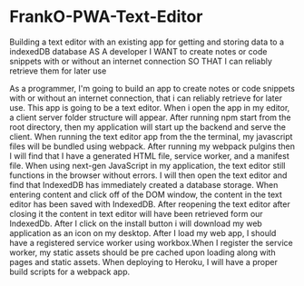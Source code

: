 # FrankO-PWA-Text-Editor
Building a text editor with an existing app for getting and storing data to a indexedDB database
AS A developer
I WANT to create notes or code snippets with or without an internet connection
SO THAT I can reliably retrieve them for later use

As a programmer, I'm going to build an app to create notes or code snippets with or without an internet connection, that i can reliably retrieve for later use. This app is going to be a text editor. When i open the app in my editor, a client server folder structure will appear. After running npm start from the root directory, then my application will start up the backend and serve the client. When running the text editor app from the the terminal, my javascript files will be bundled using webpack. After running my webpack pulgins then I will find that I have a generated HTML file, service worker, and a manifest file. When using next-gen JavaScript in my application, the text editor still functions in the browser without errors. I will then open the text editor and find that IndexedDB has immediately created a database storage. When entering content and click off of the DOM window, the content in the text editor has been saved with IndexedDB. After reopening the text editor after closing it the content in text editor will have been retrieved form our IndexedDb. After I click on the install button i will download my web application as an icon on my desktop. After I load my web app, I should have a registered service worker using workbox.When I register the service worker, my static assets should be pre cached upon loading along with pages and static assets. When deploying to Heroku, I will have a proper build scripts for a webpack app.

